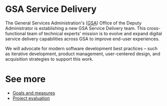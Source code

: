 # GSA Service Delivery
The General Services Administration's ([GSA](https://www.gsa.gov/)) Office of the Deputy Administrator is establishing a new GSA Service Delivery team. This cross-functional team of technical experts' mission is to evolve and expand digital service delivery capabilities across GSA to improve end-user experiences.

We will advocate for modern software development best practices – such as iterative development, product management, user-centered design, and acquisition strategies to support this work.

# See more
- [Goals and measures](https://github.com/GSA/service-delivery/blob/main/Goals_Measures.md)
- [Project evaluation](https://github.com/GSA/service-delivery/blob/main/Project_evaluation.md) 
